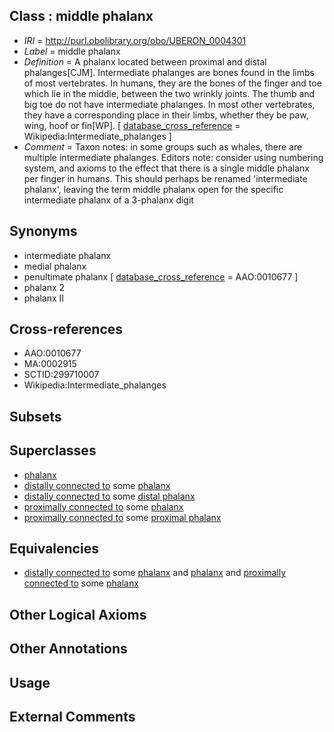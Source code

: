 
## Class : middle phalanx

 * *IRI* = http://purl.obolibrary.org/obo/UBERON_0004301
 * *Label* = middle phalanx
 * *Definition* = A phalanx located between proximal and distal phalanges[CJM]. Intermediate phalanges are bones found in the limbs of most vertebrates. In humans, they are the bones of the finger and toe which lie in the middle, between the two wrinkly joints. The thumb and big toe do not have intermediate phalanges. In most other vertebrates, they have a corresponding place in their limbs, whether they be paw, wing, hoof or fin[WP]. [ [database_cross_reference](../../ef/oboInOwl#hasDbXref.md) = Wikipedia:Intermediate_phalanges ]
 * *Comment* = Taxon notes: in some groups such as whales, there are multiple intermediate phalanges. Editors note: consider using numbering system, and axioms to the effect that there is a single middle phalanx per finger in humans. This should perhaps be renamed 'intermediate phalanx', leaving the term middle phalanx open for the specific intermediate phalanx of a 3-phalanx digit

## Synonyms

 * intermediate phalanx
 * medial phalanx
 * penultimate phalanx [ [database_cross_reference](../../ef/oboInOwl#hasDbXref.md) = AAO:0010677 ]
 * phalanx 2
 * phalanx II

## Cross-references

 * AAO:0010677
 * MA:0002915
 * SCTID:299710007
 * Wikipedia:Intermediate_phalanges

## Subsets


## Superclasses

 * [phalanx](../../UBERON/21/UBERON_0003221.md)
 * [distally connected to](../../core#distally/to/core#distally_connected_to.md) some [phalanx](../../UBERON/21/UBERON_0003221.md)
 * [distally connected to](../../core#distally/to/core#distally_connected_to.md) some [distal phalanx](../../UBERON/00/UBERON_0004300.md)
 * [proximally connected to](../../core#proximally/to/core#proximally_connected_to.md) some [phalanx](../../UBERON/21/UBERON_0003221.md)
 * [proximally connected to](../../core#proximally/to/core#proximally_connected_to.md) some [proximal phalanx](../../UBERON/02/UBERON_0004302.md)

## Equivalencies

 * [distally connected to](../../core#distally/to/core#distally_connected_to.md) some [phalanx](../../UBERON/21/UBERON_0003221.md) and [phalanx](../../UBERON/21/UBERON_0003221.md) and [proximally connected to](../../core#proximally/to/core#proximally_connected_to.md) some [phalanx](../../UBERON/21/UBERON_0003221.md)

## Other Logical Axioms


## Other Annotations


## Usage


## External Comments

